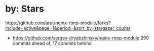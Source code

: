# by: Stars
https://github.com/arut/nginx-rtmp-module/forks?include=active&page=1&period=&sort_by=stargazer_counts

- https://github.com/sergey-dryabzhinsky/nginx-rtmp-module  299 commits ahead of, 17 commits behind
